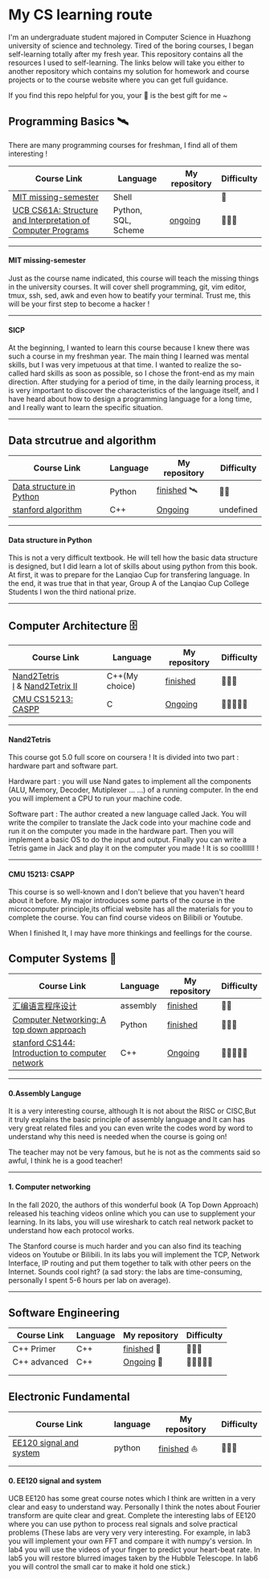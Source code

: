 # My CS learning route
I'm an undergraduate student majored in Computer Science in Huazhong university of science and technolegy. Tired of the boring courses, I began self-learning totally after my fresh year. This repository contains all the resources I used to self-learning. The links below will take you either to another repository which contains my solution for homework and course projects or to the course website where you can get full guidance. 

If you find this repo helpful for you, your 🌟 is the best gift for me ~ 



## Programming Basics :artificial_satellite:

There are many programming courses for freshman, I find all of them interesting ! 

| Course Link                                                  | Language            | My repository                                | Difficulty |
| ------------------------------------------------------------ | ------------------- | -------------------------------------------- | ---------- |
| [MIT missing-semester](https://missing.csail.mit.edu/2020/)  | Shell               |                                              | 🌟          |
| [UCB CS61A: Structure and Interpretation of Computer Programs](https://inst.eecs.berkeley.edu/~cs61a/su20/) | Python, SQL, Scheme | [ongoing](https://github.com/Shinehale/SICP) | 🌟🌟🌟        |

------

#### MIT missing-semester 

Just as the course name indicated, this course will teach the missing things in the university courses. It will cover shell programming, git, vim editor, tmux, ssh, sed, awk and even how to beatify your terminal. Trust me, this will be your first step to become a hacker ! 

------

#### SICP

At the beginning, I wanted to learn this course because I knew there was such a course in my freshman year. The main thing I learned was mental skills, but I was very impetuous at that time. I wanted to realize the so-called hard skills as soon as possible, so I chose the front-end as my main direction. After studying for a period of time, in the daily learning process, it is very important to discover the characteristics of the language itself, and I have heard about how to design a programming language for a long time, and I really want to learn the specific situation. 

------





## Data strcutrue and algorithm

| Course Link                                                  | Language | My repository                                                | Difficulty |
| ------------------------------------------------------------ | -------- | ------------------------------------------------------------ | ---------- |
| [Data structure in Python](https://github.com/Shinehale/Data-structure-in-Python/blob/main/Python%E6%95%B0%E6%8D%AE%E7%BB%93%E6%9E%84%E4%B8%8E%E7%AE%97%E6%B3%95%E5%88%86%E6%9E%90%EF%BC%88%E7%AC%AC2%E7%89%88%EF%BC%89%20by%20%E5%B8%83%E6%8B%89%E5%BE%B7%E5%88%A9%C2%B7%E7%B1%B3%E5%8B%92%20%E6%88%B4%E7%BB%B4%C2%B7%E6%8B%89%E5%8A%AA%E5%A7%86%20(z-lib.org).pdf) | Python   | [finished](https://github.com/Shinehale/Data-structure-in-Python) :artificial_satellite: | 🌟🌟         |
| [stanford algorithm](https://www.coursera.org/specializations/algorithms) | C++      | [Ongoing](https://github.com/Shinehale/Algorithm-Design)     | undefined  |

------

#### Data structure in Python 

This is not a very difficult textbook. He will tell how the basic data structure is designed, but I did learn a lot of skills about using python from this book. At first, it was to prepare for the Lanqiao Cup for transfering language. In the end, it was true that in that year, Group A of the Lanqiao Cup College Students I won the third national prize. 

------



## Computer Architecture 🗄

| Course Link                                                  | Language       | My repository                                                | Difficulty |
| ------------------------------------------------------------ | -------------- | ------------------------------------------------------------ | ---------- |
| [Nand2Tetris I](https://www.coursera.org/learn/build-a-computer/home/week/1) & [Nand2Tetrix II](https://www.coursera.org/learn/nand2tetris2/home/welcome) | C++(My choice) | [finished](https://github.com/Shinehale/Build-a-tiny-computer) | 🌟🌟🌟        |
| [CMU CS15213: CASPP](http://csapp.cs.cmu.edu/)               | C              | [Ongoing](https://github.com/Shinehale/Introduction-to-Computer-System) | 🌟🌟🌟🌟🌟      |

------

#### Nand2Tetris

This course got 5.0 full score on coursera ! It is divided into two part : hardware part and software part.

Hardware part : you will use Nand gates to implement all the components (ALU, Memory, Decoder, Mutiplexer ... ...) of a running computer. In the end you will implement a CPU to run your machine code.

Software part : The author created a new language called Jack. You will write the compiler to translate the Jack code into your machine code and run it on the computer you made in the hardware part. Then you will implement a basic OS to do the input and output. Finally you can write a Tetris game in Jack and play it on the computer you made ! It is so coolllllll !

------

#### CMU 15213: CSAPP

This course is so well-known and I don't believe that you haven't heard about it before. My major introduces some parts of the course in the microcomputer principle,its official website has all the materials for you to complete the course. You can find course videos on Bilibili or Youtube. 

When I finished It, I may have more thinkings and feellings for the course.





## Computer Systems 🧙

| Course Link                                                  | Language | My repository                                                | Difficulty |
| ------------------------------------------------------------ | -------- | ------------------------------------------------------------ | ---------- |
| [汇编语言程序设计](https://www.bilibili.com/video/BV1pi4y1P76P) | assembly | [finished](https://github.com/Shinehale/Assembly-language)   | 🌟🌟         |
| [Computer Networking: A top down approach](https://gaia.cs.umass.edu/kurose_ross/wireshark.htm) | Python   | [finished](https://github.com/Shinehale/Computer-networking) | 🌟🌟🌟        |
| [stanford CS144: Introduction to computer network](https://cs144.github.io/) | C++      | [Ongoing](https://github.com/Shinehale/computer-networking-Lab) | 🌟🌟🌟🌟🌟      |

------

#### 0.Assembly Languge

It is a very interesting course, although It is not about the RISC or CISC,But it truly explains the basic principle of assembly language and It can has very great related files and you can even write the codes word by word to understand why this need is needed when the course is going on!

The teacher may not be very famous, but he is not as the comments said so awful, I think he is a good teacher!

------

#### 1. Computer networking 

In the fall 2020, the authors of this wonderful book (A Top Down Approach) released his teaching videos online which you can use to supplement your learning. In its labs, you will use wireshark to catch real network packet to understand how each protocol works.

The Stanford course is much harder and you can also find its teaching videos on Youtube or Bilibili. In its labs you will implement the TCP, Network Interface, IP routing and put them together to talk with other peers on the Internet. Sounds cool right? (a sad story: the labs are time-consuming, personally I spent 5-6 hours per lab on average).

------



## Software Engineering

| Course Link  | Language | My repository                                                | Difficulty |
| ------------ | -------- | ------------------------------------------------------------ | ---------- |
| C++ Primer   | C++      | [finished](https://github.com/Shinehale/CPP-primer) :clinking_glasses: | 🌟🌟🌟        |
| C++ advanced | C++      | [Ongoing](https://github.com/Shinehale/Cpp-advanced) :card_index: | 🌟🌟🌟🌟🌟      |
|              |          |                                                              |            |
|              |          |                                                              |            |



## Electronic Fundamental

| Course Link                                                  | language | My repository                                           | Difficulty |
| ------------------------------------------------------------ | -------- | ------------------------------------------------------- | ---------- |
| [EE120 signal and system](https://inst.eecs.berkeley.edu/~ee120/fa19/) | python   | [finished](https://github.com/HaleOIC/EE120) :sailboat: | 🌟🌟🌟        |
|                                                              |          |                                                         |            |
|                                                              |          |                                                         |            |

#### 0. EE120 signal and system 

UCB EE120 has some great course notes which I think are written in a  very clear and easy to understand way. Personally I think the notes  about Fourier transform are quite clear and great.  Complete the interesting labs of EE120 where you can use python to  process real signals and solve practical problems (These labs are very  very very interesting. For example, in lab3 you will implement your own  FFT and compare it with numpy's version. In lab4 you will use the videos of your finger to predict your heart-beat rate. In lab5 you will  restore blurred images taken by the Hubble Telescope. In lab6 you will  control the small car to make it hold one stick.)